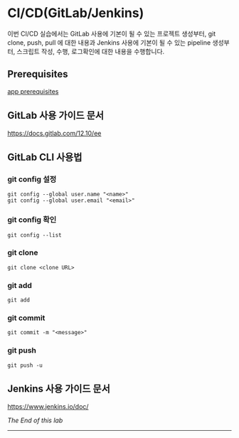 

# CI/CD(GitLab/Jenkins)
이번 CI/CD 실습에서는 GitLab 사용에 기본이 될 수 있는 프로젝트 생성부터, git clone, push, pull 에 대한 내용과 Jenkins 사용에 기본이 될 수 있는 pipeline 생성부터, 스크립트 작성, 수행, 로그확인에 대한 내용을 수행합니다.

## Prerequisites
[app prerequisites](lab-prerequisites-app.md)


## GitLab 사용 가이드 문서
https://docs.gitlab.com/12.10/ee


## GitLab CLI 사용법
### git config 설정
```
git config --global user.name "<name>"
git config --global user.email "<email>"
```

### git config 확인
```
git config --list
```

### git clone
```
git clone <clone URL>
```

### git add
```
git add  
```

### git commit
```
git commit -m "<message>"  
```

### git push
```
git push -u   
```

## Jenkins 사용 가이드 문서
https://www.jenkins.io/doc/

*The End of this lab*

---
